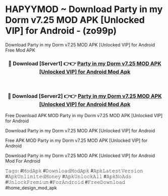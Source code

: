 # HAPYYMOD ~ Download Party in my Dorm v7.25 MOD APK [Unlocked VIP] for Android - (zo99p)
Download Party in my Dorm v7.25 MOD APK [Unlocked VIP] for Android Free Mod APK

<div align="center">
<h3>🔴 Download [Server1] 👉👉 <a href="https://apk-comot.site?title=Party_in_my_Dorm_v7.25_MOD_APK_[Unlocked_VIP]_for_Android">Party in my Dorm v7.25 MOD APK [Unlocked VIP] for Android Mod Apk</a></h3><br>

<h3>🔴 Download [Server2] 👉👉 <a href="https://apk-comot.site?title=Party_in_my_Dorm_v7.25_MOD_APK_[Unlocked_VIP]_for_Android">Party in my Dorm v7.25 MOD APK [Unlocked VIP] for Android Mod Apk</a></h3>
</div>


Free Download APK MOD Party in my Dorm v7.25 MOD APK [Unlocked VIP] for Android

Download Party in my Dorm v7.25 MOD APK [Unlocked VIP] for Android 

Free APK MOD Party in my Dorm v7.25 MOD APK [Unlocked VIP] for Android 

Download Party in my Dorm v7.25 MOD APK [Unlocked VIP] for Android Mod For Android

𝚃𝚊𝚐𝚜: #𝙼𝚘𝚍𝙰𝚙𝚔 #𝙳𝚘𝚠𝚗𝚕𝚘𝚊𝚍𝙼𝚘𝚍𝙰𝚙𝚔 #𝙰𝚙𝚔𝙻𝚊𝚝𝚎𝚜𝚝𝚅𝚎𝚛𝚜𝚒𝚘𝚗 #𝙰𝚙𝚔𝚄𝚗𝚕𝚒𝚖𝚒𝚝𝚎𝚍𝙼𝚘𝚗𝚎𝚢 #𝙰𝚙𝚔𝚄𝚗𝚕𝚘𝚌𝚔𝙰𝚕𝚕 #𝙰𝚙𝚔𝙽𝚘𝙰𝚍𝚜 #𝚄𝚗𝚕𝚘𝚌𝚔𝙿𝚛𝚎𝚖𝚒𝚞𝚖 #𝙵𝚘𝚛𝙰𝚗𝚍𝚛𝚘𝚒𝚍 #𝙵𝚛𝚎𝚎𝙳𝚘𝚠𝚗𝚕𝚘𝚊𝚍 #home_design_mod_apk